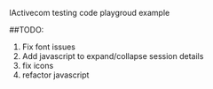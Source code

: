 lActivecom testing code playgroud example

##TODO:
  1. Fix font issues
  2. Add javascript to expand/collapse session details
  3. fix icons
  4. refactor javascript	

